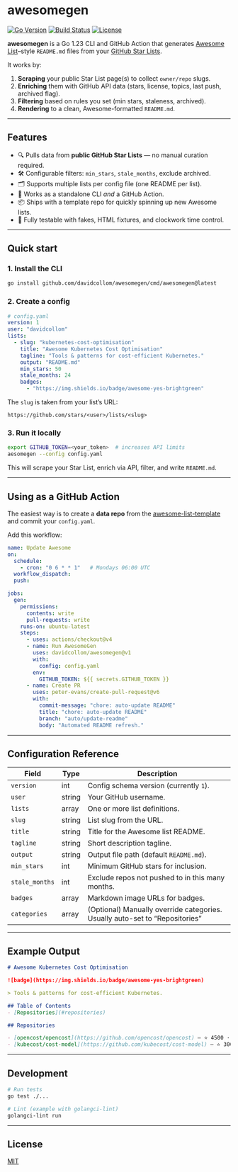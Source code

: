 # awesomegen

[![Go Version](https://img.shields.io/github/go-mod/go-version/davidcollom/awesomegen)](go.mod)
[![Build Status](https://img.shields.io/github/actions/workflow/status/davidcollom/awesomegen/release.yml?branch=main)](https://github.com/davidcollom/awesomegen/actions)
[![License](https://img.shields.io/github/license/davidcollom/awesomegen)](LICENSE)

**awesomegen** is a Go 1.23 CLI and GitHub Action that generates [Awesome List](https://awesome.re)–style `README.md` files from your [GitHub Star Lists](https://docs.github.com/en/account-and-profile/starring-and-unstarring-repositories/organizing-stars-with-lists).

It works by:

1. **Scraping** your public Star List page(s) to collect `owner/repo` slugs.
2. **Enriching** them with GitHub API data (stars, license, topics, last push, archived flag).
3. **Filtering** based on rules you set (min stars, staleness, archived).
4. **Rendering** to a clean, Awesome-formatted `README.md`.

---

## Features

* 🔍 Pulls data from **public GitHub Star Lists** — no manual curation required.
* 🛠 Configurable filters: `min_stars`, `stale_months`, exclude archived.
* 🗂 Supports multiple lists per config file (one README per list).
* 🧰 Works as a standalone CLI *and* a GitHub Action.
* 📦 Ships with a template repo for quickly spinning up new Awesome lists.
* 🧪 Fully testable with fakes, HTML fixtures, and clockwork time control.

---

## Quick start

### 1. Install the CLI

```bash
go install github.com/davidcollom/awesomegen/cmd/awesomegen@latest
```

### 2. Create a config

```yaml
# config.yaml
version: 1
user: "davidcollom"
lists:
  - slug: "kubernetes-cost-optimisation"
    title: "Awesome Kubernetes Cost Optimisation"
    tagline: "Tools & patterns for cost-efficient Kubernetes."
    output: "README.md"
    min_stars: 50
    stale_months: 24
    badges:
      - "https://img.shields.io/badge/awesome-yes-brightgreen"
```

The `slug` is taken from your list’s URL:

```
https://github.com/stars/<user>/lists/<slug>
```

### 3. Run it locally

```bash
export GITHUB_TOKEN=<your_token>  # increases API limits
aesomegen --config config.yaml
```

This will scrape your Star List, enrich via API, filter, and write `README.md`.

---

## Using as a GitHub Action

The easiest way is to create a **data repo** from the [awesome-list-template](https://github.com/davidcollom/awesome-list-template) and commit your `config.yaml`.

Add this workflow:

```yaml
name: Update Awesome
on:
  schedule:
    - cron: "0 6 * * 1"   # Mondays 06:00 UTC
  workflow_dispatch:
  push:

jobs:
  gen:
    permissions:
      contents: write
      pull-requests: write
    runs-on: ubuntu-latest
    steps:
      - uses: actions/checkout@v4
      - name: Run AwesomeGen
        uses: davidcollom/awesomegen@v1
        with:
          config: config.yaml
        env:
          GITHUB_TOKEN: ${{ secrets.GITHUB_TOKEN }}
      - name: Create PR
        uses: peter-evans/create-pull-request@v6
        with:
          commit-message: "chore: auto-update README"
          title: "chore: auto-update README"
          branch: "auto/update-readme"
          body: "Automated README refresh."
```

---

## Configuration Reference

| Field          | Type   | Description                                                                 |
| -------------- | ------ | --------------------------------------------------------------------------- |
| `version`      | int    | Config schema version (currently `1`).                                      |
| `user`         | string | Your GitHub username.                                                       |
| `lists`        | array  | One or more list definitions.                                               |
| `slug`         | string | List slug from the URL.                                                     |
| `title`        | string | Title for the Awesome list README.                                          |
| `tagline`      | string | Short description tagline.                                                  |
| `output`       | string | Output file path (default `README.md`).                                     |
| `min_stars`    | int    | Minimum GitHub stars for inclusion.                                         |
| `stale_months` | int    | Exclude repos not pushed to in this many months.                            |
| `badges`       | array  | Markdown image URLs for badges.                                             |
| `categories`   | array  | (Optional) Manually override categories. Usually auto-set to “Repositories” |

---

## Example Output

```markdown
# Awesome Kubernetes Cost Optimisation

![badge](https://img.shields.io/badge/awesome-yes-brightgreen)

> Tools & patterns for cost-efficient Kubernetes.

## Table of Contents
- [Repositories](#repositories)

## Repositories

- [opencost/opencost](https://github.com/opencost/opencost) — ⭐ 4500 · Apache-2.0 · `kubernetes`, `cost` — Open metrics-based cost monitoring
- [kubecost/cost-model](https://github.com/kubecost/cost-model) — ⭐ 3000 · Apache-2.0 — Core cost calculation engine
```

---

## Development

```bash
# Run tests
go test ./...

# Lint (example with golangci-lint)
golangci-lint run
```

---

## License

[MIT](LICENSE)
